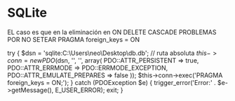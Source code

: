 # SQLite
EL caso es que en la eliminación en ON DELETE CASCADE
PROBLEMAS POR NO SETEAR PRAGMA foreign_keys = ON

try {
    $dsn = 'sqlite:C:\Users\neo\Desktop\db.db'; // ruta absoluta
    $this->conn = new PDO($dsn, '', '', array(
        PDO::ATTR_PERSISTENT => true,
        PDO::ATTR_ERRMODE => PDO::ERRMODE_EXCEPTION,
        PDO::ATTR_EMULATE_PREPARES => false
    ));
    $this->conn->exec('PRAGMA foreign_keys = ON;');
} catch (PDOException $e) {
    trigger_error('Error:' . $e->getMessage(), E_USER_ERROR);
    exit;
}
